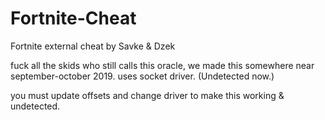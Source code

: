 # Fortnite-Cheat


Fortnite external cheat by Savke & Dzek

fuck all the skids who still calls this oracle, we made this somewhere near september-october 2019. uses socket driver. (Undetected now.)

you must update offsets and change driver to make this working & undetected.
